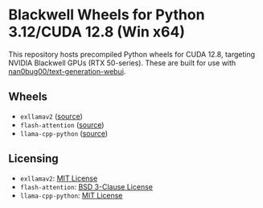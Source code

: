 # Blackwell Wheels for Python 3.12/CUDA 12.8 (Win x64)
This repository hosts precompiled Python wheels for CUDA 12.8, targeting NVIDIA Blackwell GPUs (RTX 50-series). These are built for use with [nan0bug00/text-generation-webui](https://github.com/nan0bug00/text-generation-webui).

## Wheels
- `exllamav2` ([source](https://github.com/turboderp/exllamav2))
- `flash-attention` ([source](https://github.com/Dao-AILab/flash-attention))
- `llama-cpp-python` ([source](https://github.com/abetlen/llama-cpp-python))

## Licensing
- `exllamav2`: [MIT License](https://github.com/turboderp/exllamav2/blob/master/LICENSE)
- `flash-attention`: [BSD 3-Clause License](https://github.com/Dao-AILab/flash-attention/blob/main/LICENSE)
- `llama-cpp-python`: [MIT License](https://github.com/abetlen/llama-cpp-python/blob/master/LICENSE)